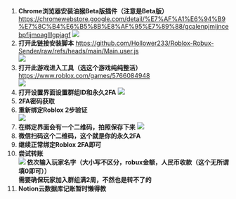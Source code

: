 1. **Chrome浏览器安装油猴Beta版插件（注意是Beta版）**
    <https://chromewebstore.google.com/detail/%E7%AF%A1%E6%94%B9%E7%8C%B4%E6%B5%8B%E8%AF%95%E7%89%88/gcalenpjmijncebpfijmoaglllgpjagf>
   ![](https://s2.loli.net/2025/07/10/hPvNz3cyRbLIaXg.png)
2. **打开此链接安装脚本**
<https://github.com/Hollower233/Roblox-Robux-Sender/raw/refs/heads/main/Main.user.js>  
![](https://s2.loli.net/2025/07/10/rT5sE6SmRuYUyAc.png)
3. **打开此游戏进入工具（选这个游戏纯纯整活）**
<https://www.roblox.com/games/5766084948>  
![](https://s2.loli.net/2025/07/10/NKD5ZEWpP72she6.png)
4. **打开设置界面设置群组ID和永久2FA**
![](https://s2.loli.net/2025/07/10/F6W2CUH5cG3nkrE.png)
5. **2FA密码获取**
6. **重新绑定Roblox 2步验证  
![](https://s2.loli.net/2025/07/10/lkG7tsChyEmU9Hw.png)**
7. **在绑定界面会有一个二维码，拍照保存下来**
![](https://s2.loli.net/2025/07/10/J9rnAqHVaReUzDO.png)
8. **微信扫码这个二维码，这个就是你的永久2FA**
9. **继续正常绑定Roblox 2FA即可**
10. **尝试转账  
![](https://s2.loli.net/2025/07/10/iKQzXJ2ECs5cxBI.png)
    依次输入玩家名字（大小写不区分，robux金额，人民币收款（这个无所谓填0即可））  
    需要确保玩家加入群组满2周，不然也是转不了的**
11. **Notion云数据库记账暂时懒得教**
